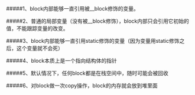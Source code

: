 #####1、block内部能够一直引用被__block修饰的变量。

#####2、普通的局部变量（没有被__block修饰），block内部只会引用它初始的值，不能跟踪变量的改变。

#####3、block内部能够一直引用static修饰的变量（因为变量用static修饰之后，这个变量就不会死）

#####4、block本质上是一个指向结构体的指针

#####5、默认情况下，任何block都是在栈空间中，随时可能会被回收

#####6、对block做一次copy操作，block的内存就会放到堆里面
